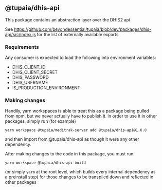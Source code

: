 ## @tupaia/dhis-api

This package contains an abstraction layer over the DHIS2 api

See https://github.com/beyondessential/tupaia/blob/dev/packages/dhis-api/src/index.js for the list of externally available exports

### Requirements

Any consumer is expected to load the following into environment variables:

- DHIS_CLIENT_ID
- DHIS_CLIENT_SECRET
- DHIS_PASSWORD
- DHIS_USERNAME
- IS_PRODUCTION_ENVIRONMENT

### Making changes

Handily, yarn workspaces is able to treat this as a package being pulled from npm, but we never
actually have to publish it. In order to use it in other packages, simply run (for example)

```
yarn workspace @tupaia/meditrak-server add @tupaia/dhis-api@1.0.0
```

and then import from @tupaia/dhis-api as though it were any other dependency.

After making changes to the code in this package, you must run

```
yarn workspace @tupaia/dhis-api build
```

(or simply `yarn` at the root level, which builds every internal dependency as a preinstall step)
for those changes to be transpiled down and reflected in other packages
